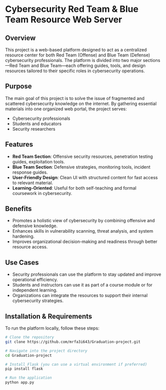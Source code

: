 # Cybersecurity Red Team & Blue Team Resource Web Server

## Overview
This project is a web-based platform designed to act as a centralized resource center for both Red Team (Offense) and Blue Team (Defense) cybersecurity professionals. The platform is divided into two major sections—Red Team and Blue Team—each offering guides, tools, and design resources tailored to their specific roles in cybersecurity operations.

## Purpose
The main goal of this project is to solve the issue of fragmented and scattered cybersecurity knowledge on the internet. By gathering essential materials into one organized web portal, the project serves:
- Cybersecurity professionals
- Students and educators
- Security researchers

## Features
- **Red Team Section**: Offensive security resources, penetration testing guides, exploitation tools.
- **Blue Team Section**: Defensive strategies, monitoring tools, incident response guides.
- **User-Friendly Design**: Clean UI with structured content for fast access to relevant material.
- **Learning-Oriented**: Useful for both self-teaching and formal coursework in cybersecurity.

## Benefits
- Promotes a holistic view of cybersecurity by combining offensive and defensive knowledge.
- Enhances skills in vulnerability scanning, threat analysis, and system hardening.
- Improves organizational decision-making and readiness through better resource access.

## Use Cases
- Security professionals can use the platform to stay updated and improve operational efficiency.
- Students and instructors can use it as part of a course module or for independent learning.
- Organizations can integrate the resources to support their internal cybersecurity strategies.

## Installation & Requirements

To run the platform locally, follow these steps:

```bash
# Clone the repository
git clone https://github.com/mrfa3i643/Graduation-project.git

# Navigate into the project directory
cd Graduation-project

# Install Flask (you can use a virtual environment if preferred)
pip install flask

# Run the application
python app.py
